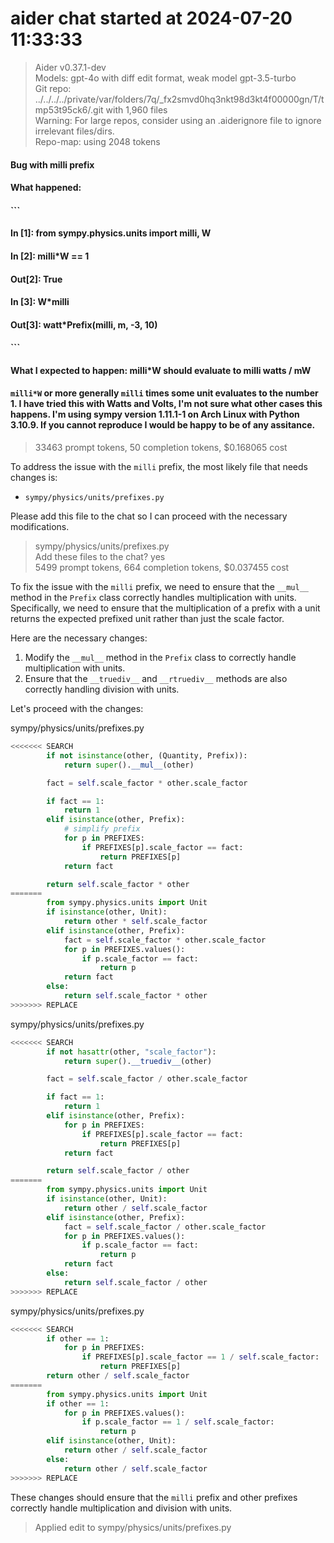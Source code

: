 
# aider chat started at 2024-07-20 11:33:33

> Aider v0.37.1-dev  
> Models: gpt-4o with diff edit format, weak model gpt-3.5-turbo  
> Git repo: ../../../../private/var/folders/7q/_fx2smvd0hq3nkt98d3kt4f00000gn/T/tmp53t95ck6/.git with 1,960 files  
> Warning: For large repos, consider using an .aiderignore file to ignore irrelevant files/dirs.  
> Repo-map: using 2048 tokens  

#### Bug with milli prefix  
#### What happened:  
#### ```  
#### In [1]: from sympy.physics.units import milli, W  
#### In [2]: milli*W == 1  
#### Out[2]: True  
#### In [3]: W*milli  
#### Out[3]: watt*Prefix(milli, m, -3, 10)  
#### ```  
#### What I expected to happen: milli*W should evaluate to milli watts / mW  
####   
#### `milli*W` or more generally `milli` times some unit evaluates to the number 1. I have tried this with Watts and Volts, I'm not sure what other cases this happens. I'm using sympy version 1.11.1-1 on Arch Linux with Python 3.10.9. If you cannot reproduce I would be happy to be of any assitance.  
> 33463 prompt tokens, 50 completion tokens, $0.168065 cost  

To address the issue with the `milli` prefix, the most likely file that needs changes is:

- `sympy/physics/units/prefixes.py`

Please add this file to the chat so I can proceed with the necessary modifications.

> sympy/physics/units/prefixes.py  
> Add these files to the chat? yes  
> 5499 prompt tokens, 664 completion tokens, $0.037455 cost  

To fix the issue with the `milli` prefix, we need to ensure that the `__mul__` method in the `Prefix` class correctly handles multiplication with units. Specifically, we need to ensure that the multiplication of a prefix with a unit returns the expected prefixed unit rather than just the scale factor.

Here are the necessary changes:

1. Modify the `__mul__` method in the `Prefix` class to correctly handle multiplication with units.
2. Ensure that the `__truediv__` and `__rtruediv__` methods are also correctly handling division with units.

Let's proceed with the changes:

sympy/physics/units/prefixes.py
```python
<<<<<<< SEARCH
        if not isinstance(other, (Quantity, Prefix)):
            return super().__mul__(other)

        fact = self.scale_factor * other.scale_factor

        if fact == 1:
            return 1
        elif isinstance(other, Prefix):
            # simplify prefix
            for p in PREFIXES:
                if PREFIXES[p].scale_factor == fact:
                    return PREFIXES[p]
            return fact

        return self.scale_factor * other
=======
        from sympy.physics.units import Unit
        if isinstance(other, Unit):
            return other * self.scale_factor
        elif isinstance(other, Prefix):
            fact = self.scale_factor * other.scale_factor
            for p in PREFIXES.values():
                if p.scale_factor == fact:
                    return p
            return fact
        else:
            return self.scale_factor * other
>>>>>>> REPLACE
```

sympy/physics/units/prefixes.py
```python
<<<<<<< SEARCH
        if not hasattr(other, "scale_factor"):
            return super().__truediv__(other)

        fact = self.scale_factor / other.scale_factor

        if fact == 1:
            return 1
        elif isinstance(other, Prefix):
            for p in PREFIXES:
                if PREFIXES[p].scale_factor == fact:
                    return PREFIXES[p]
            return fact

        return self.scale_factor / other
=======
        from sympy.physics.units import Unit
        if isinstance(other, Unit):
            return other / self.scale_factor
        elif isinstance(other, Prefix):
            fact = self.scale_factor / other.scale_factor
            for p in PREFIXES.values():
                if p.scale_factor == fact:
                    return p
            return fact
        else:
            return self.scale_factor / other
>>>>>>> REPLACE
```

sympy/physics/units/prefixes.py
```python
<<<<<<< SEARCH
        if other == 1:
            for p in PREFIXES:
                if PREFIXES[p].scale_factor == 1 / self.scale_factor:
                    return PREFIXES[p]
        return other / self.scale_factor
=======
        from sympy.physics.units import Unit
        if other == 1:
            for p in PREFIXES.values():
                if p.scale_factor == 1 / self.scale_factor:
                    return p
        elif isinstance(other, Unit):
            return other / self.scale_factor
        else:
            return other / self.scale_factor
>>>>>>> REPLACE
```

These changes should ensure that the `milli` prefix and other prefixes correctly handle multiplication and division with units.

> Applied edit to sympy/physics/units/prefixes.py  
